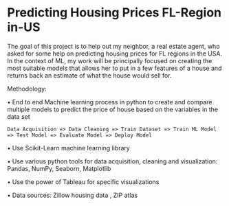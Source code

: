 # Predicting Housing Prices FL-Region in-US

The goal of this project is to help out my neighbor, a real estate agent, who asked for some help on predicting housing prices for FL regions in the USA. In the context of ML, my work will be principally focused on creating the most suitable models that allows her to put in a few features of a house and returns back an estimate of what the house would sell for.

Methodology:

•	End to end Machine learning process in python to create and compare multiple models to predict the price of house based on the variables in the data set

    Data Acquisition => Data Cleaning => Train Dataset => Train ML Model => Test Model => Evaluate Model => Deploy Model
    
•	Use Scikit-Learn machine learning library

•	Use various python tools for data acquisition, cleaning and visualization: Pandas, NumPy, Seaborn, Matplotlib

•	Use the power of Tableau for specific visualizations

•	Data sources: Zillow housing data , ZIP atlas 
